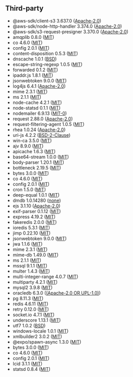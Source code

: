 
## Third-party

- @aws-sdk/client-s3 3.637.0 ([Apache-2.0](https://raw.githubusercontent.com/aws/aws-sdk-js-v3/main/LICENSE))
- @aws-sdk/node-http-handler 3.374.0 ([Apache-2.0](https://raw.githubusercontent.com/aws/aws-sdk-js-v3/main/LICENSE))
- @aws-sdk/s3-request-presigner 3.370.0 ([Apache-2.0](https://raw.githubusercontent.com/aws/aws-sdk-js-v3/main/LICENSE))
- amqplib 0.8.0 ([MIT](https://raw.githubusercontent.com/amqp-node/amqplib/main/LICENSE))
- co 4.6.0 ([MIT](https://raw.githubusercontent.com/tj/co/master/LICENSE))
- config 2.0.1 ([MIT](https://raw.githubusercontent.com/node-config/node-config/master/LICENSE))
- content-disposition 0.5.3 ([MIT](https://raw.githubusercontent.com/jshttp/content-disposition/master/LICENSE))
- dnscache 1.0.1 ([BSD](https://raw.githubusercontent.com/yahoo/dnscache/master/LICENSE))
- escape-string-regexp 1.0.5 ([MIT](https://raw.githubusercontent.com/sindresorhus/escape-string-regexp/main/license))
- forwarded 0.1.2 ([MIT](https://raw.githubusercontent.com/jshttp/forwarded/master/LICENSE))
- ipaddr.js 1.8.1 ([MIT](https://raw.githubusercontent.com/whitequark/ipaddr.js/main/LICENSE))
- jsonwebtoken 9.0.0 ([MIT](https://raw.githubusercontent.com/auth0/node-jsonwebtoken/master/LICENSE))
- log4js 6.4.1 ([Apache-2.0](https://raw.githubusercontent.com/log4js-node/log4js-node/master/LICENSE))
- mime 2.3.1 ([MIT](https://raw.githubusercontent.com/broofa/mime/main/LICENSE))
- ms 2.1.1 ([MIT](https://raw.githubusercontent.com/vercel/ms/main/license.md))
- node-cache 4.2.1 ([MIT](https://raw.githubusercontent.com/node-cache/node-cache/master/LICENSE))
- node-statsd 0.1.1 ([MIT](https://raw.githubusercontent.com/sivy/node-statsd/master/LICENSE))
- nodemailer 6.9.13 ([MIT-0](https://raw.githubusercontent.com/nodemailer/nodemailer/master/LICENSE))
- request 2.88.0 ([Apache-2.0](https://raw.githubusercontent.com/request/request/master/LICENSE))
- request-filtering-agent 1.0.5 ([MIT](https://raw.githubusercontent.com/azu/request-filtering-agent/master/LICENSE))
- rhea 1.0.24 ([Apache-2.0](https://raw.githubusercontent.com/amqp/rhea/main/LICENSE))
- uri-js 4.2.2 ([BSD-2-Clause](https://raw.githubusercontent.com/garycourt/uri-js/master/LICENSE))
- win-ca 3.5.0 ([MIT](https://raw.githubusercontent.com/ukoloff/win-ca/master/LICENSE))
- ajv 8.9.0 ([MIT](https://raw.githubusercontent.com/ajv-validator/ajv/master/LICENSE))
- apicache 1.6.3 ([MIT](https://raw.githubusercontent.com/kwhitley/apicache/master/LICENSE))
- base64-stream 1.0.0 ([MIT](https://github.com/mazira/base64-stream?tab=readme-ov-file#license))
- body-parser 1.20.1 ([MIT](https://raw.githubusercontent.com/expressjs/body-parser/master/LICENSE))
- bottleneck 2.19.5 ([MIT](https://raw.githubusercontent.com/SGrondin/bottleneck/master/LICENSE))
- bytes 3.0.0 ([MIT](https://raw.githubusercontent.com/visionmedia/bytes.js/master/LICENSE))
- co 4.6.0 ([MIT](https://raw.githubusercontent.com/tj/co/master/LICENSE))
- config 2.0.1 ([MIT](https://raw.githubusercontent.com/node-config/node-config/master/LICENSE))
- cron 1.5.0 ([MIT](https://raw.githubusercontent.com/kelektiv/node-cron/main/LICENSE))
- deep-equal 1.0.1 ([MIT](https://raw.githubusercontent.com/inspect-js/node-deep-equal/main/LICENSE))
- dmdb 1.0.14280 ([none](https://www.npmjs.com/package/dmdb))
- ejs 3.1.10 ([Apache-2.0](https://raw.githubusercontent.com/mde/ejs/main/LICENSE))
- exif-parser 0.1.12 ([MIT](https://raw.githubusercontent.com/bwindels/exif-parser/master/LICENSE.md))
- express 4.19.2 ([MIT](https://raw.githubusercontent.com/expressjs/express/master/LICENSE))
- fakeredis 2.0.0 ([MIT](https://github.com/hdachev/fakeredis?tab=readme-ov-file#license))
- ioredis 5.3.1 ([MIT](https://raw.githubusercontent.com/redis/ioredis/main/LICENSE))
- jimp 0.22.10 ([MIT](https://raw.githubusercontent.com/jimp-dev/jimp/main/LICENSE))
- jsonwebtoken 9.0.0 ([MIT](https://raw.githubusercontent.com/auth0/node-jsonwebtoken/master/LICENSE))
- jwa 1.1.6 ([MIT](https://raw.githubusercontent.com/auth0/node-jwa/master/LICENSE))
- mime 2.3.1 ([MIT](https://raw.githubusercontent.com/broofa/mime/main/LICENSE))
- mime-db 1.49.0 ([MIT](https://raw.githubusercontent.com/jshttp/mime-db/master/LICENSE))
- ms 2.1.1 ([MIT](https://raw.githubusercontent.com/vercel/ms/master/license.md))
- mssql 9.1.1 ([MIT](https://raw.githubusercontent.com/tediousjs/node-mssql/master/LICENSE.md))
- multer 1.4.3 ([MIT](https://raw.githubusercontent.com/expressjs/multer/master/LICENSE))
- multi-integer-range 4.0.7 ([MIT](https://raw.githubusercontent.com/smikitky/node-multi-integer-range/master/LICENSE))
- multiparty 4.2.1 ([MIT](https://raw.githubusercontent.com/pillarjs/multiparty/master/LICENSE))
- mysql2 3.9.8 ([MIT](https://raw.githubusercontent.com/sidorares/node-mysql2/master/License))
- oracledb 6.3.0 ([(Apache-2.0 OR UPL-1.0)](https://raw.githubusercontent.com/oracle/node-oracledb/main/LICENSE.txt))
- pg 8.11.3 ([MIT](https://raw.githubusercontent.com/brianc/node-postgres/master/LICENSE))
- redis 4.6.11 ([MIT](https://raw.githubusercontent.com/redis/node-redis/master/LICENSE))
- retry 0.12.0 ([MIT](https://raw.githubusercontent.com/tim-kos/node-retry/master/License))
- socket.io 4.7.1 ([MIT](https://raw.githubusercontent.com/socketio/socket.io/main/LICENSE))
- underscore 1.13.1 ([MIT](https://raw.githubusercontent.com/jashkenas/underscore/master/LICENSE))
- utf7 1.0.2 ([BSD](https://www.npmjs.com/package/utf7))
- windows-locale 1.0.1 ([MIT](https://raw.githubusercontent.com/TiagoDanin/Windows-Locale/master/LICENSE))
- xmlbuilder2 3.0.2 ([MIT](https://raw.githubusercontent.com/oozcitak/xmlbuilder2/master/LICENSE))
- @expo/spawn-async 1.3.0 ([MIT](https://raw.githubusercontent.com/TritonDataCenter/node-spawn-async/master/LICENSE))
- bytes 3.0.0 ([MIT](https://raw.githubusercontent.com/visionmedia/bytes.js/master/LICENSE))
- co 4.6.0 ([MIT](https://raw.githubusercontent.com/tj/co/master/LICENSE))
- config 2.0.1 ([MIT](https://github.com/node-config/node-config/blob/master/LICENSE))
- lcid 3.1.1 ([MIT](https://raw.githubusercontent.com/sindresorhus/lcid/main/license))
- statsd 0.8.4 ([MIT](https://raw.githubusercontent.com/statsd/statsd/master/LICENSE))
